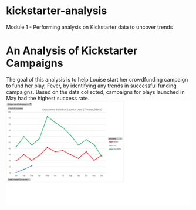 # kickstarter-analysis
Module 1 - Performing analysis on Kickstarter data to uncover trends
# An Analysis of Kickstarter Campaigns
The goal of this analysis is to help Louise start her crowdfunding campaign to fund her play, Fever, by identifying any trends in successful funding campaigns. 
Based on the data collected, campaigns for plays launched in May had the highest success rate. 
![image_name](https://github.com/lucymccanna/kickstarter-analysis/blob/main/Outcomes%20Based%20on%20Launch%20Date%20-%20Theater-Plays.png)
